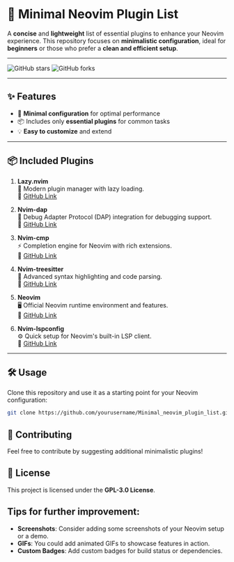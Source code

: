 # 🚀 **Minimal Neovim Plugin List**

A **concise** and **lightweight** list of essential plugins to enhance your Neovim experience. This repository focuses on **minimalistic configuration**, ideal for **beginners** or those who prefer a **clean and efficient setup**.

---

![GitHub stars](https://img.shields.io/github/stars/yourusername/Minimal_neovim_plugin_list?style=social)
![GitHub forks](https://img.shields.io/github/forks/yourusername/Minimal_neovim_plugin_list?style=social)

---

## ✨ **Features**
- 🚀 **Minimal configuration** for optimal performance  
- 📦 Includes only **essential plugins** for common tasks  
- 💡 **Easy to customize** and extend  

---

## 📦 **Included Plugins**

1. **Lazy.nvim**  
   🌟 Modern plugin manager with lazy loading.  
   🔗 [GitHub Link](https://github.com/folke/lazy.nvim)  

2. **Nvim-dap**  
   🐛 Debug Adapter Protocol (DAP) integration for debugging support.  
   🔗 [GitHub Link](https://github.com/mfussenegger/nvim-dap)  

3. **Nvim-cmp**  
   ⚡ Completion engine for Neovim with rich extensions.  
   🔗 [GitHub Link](https://github.com/hrsh7th/nvim-cmp)  

4. **Nvim-treesitter**  
   📝 Advanced syntax highlighting and code parsing.  
   🔗 [GitHub Link](https://github.com/nvim-treesitter/nvim-treesitter)  

5. **Neovim**  
   🖥️ Official Neovim runtime environment and features.  
   🔗 [GitHub Link](https://github.com/neovim/neovim)  

6. **Nvim-lspconfig**  
   ⚙️ Quick setup for Neovim's built-in LSP client.  
   🔗 [GitHub Link](https://github.com/neovim/nvim-lspconfig)  
---

## 🛠️ **Usage**

Clone this repository and use it as a starting point for your Neovim configuration:

```bash
git clone https://github.com/yourusername/Minimal_neovim_plugin_list.git ~/.config/nvim
```

## 🤝 **Contributing**

Feel free to contribute by suggesting additional minimalistic plugins!


## 📜 **License**

This project is licensed under the **GPL-3.0 License**.


## Tips for further improvement:
- **Screenshots**: Consider adding some screenshots of your Neovim setup or a demo.
- **GIFs**: You could add animated GIFs to showcase features in action.
- **Custom Badges**: Add custom badges for build status or dependencies.